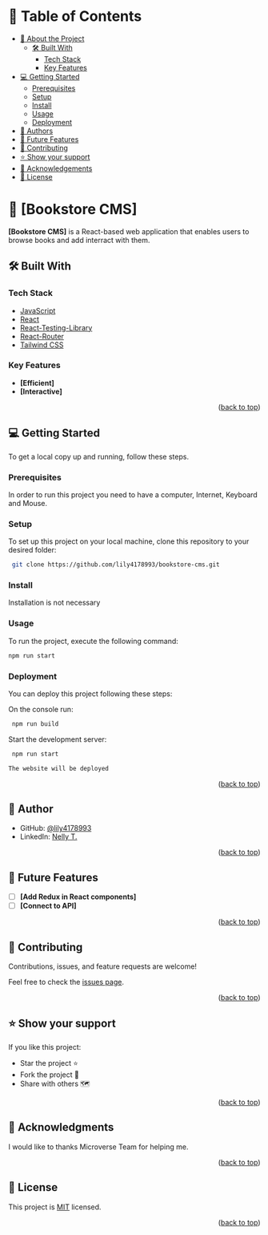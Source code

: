 <a name="readme-top"></a>

<!-- TABLE OF CONTENTS -->

# 📗 Table of Contents

- [📖 About the Project](#about-project)
  - [🛠 Built With](#built-with)
    - [Tech Stack](#tech-stack)
    - [Key Features](#key-features)
- [💻 Getting Started](#getting-started)
  - [Prerequisites](#prerequisites)
  - [Setup](#setup)
  - [Install](#install)
  - [Usage](#usage)
  - [Deployment](#deployment)
- [👥 Authors](#authors)
- [🔭 Future Features](#future-features)
- [🤝 Contributing](#contributing)
- [⭐️ Show your support](#support)
- [🙏 Acknowledgements](#acknowledgements)
- [📝 License](#license)

<!-- PROJECT DESCRIPTION -->

# 📖 [Bookstore CMS] <a name="about-project"></a>

**[Bookstore CMS]** is a React-based web application that enables users to browse books and add interract with them.

## 🛠 Built With <a name="built-with"></a>

### Tech Stack <a name="tech-stack"></a>

 <ul>
      <li><a href="https://developer.mozilla.org/en-US/docs/Web/JavaScript">JavaScript</a></li>
      <li><a href="https://react.dev/">React</a></li>
      <li><a href="https://testing-library.com/docs/react-testing-library/intro/">React-Testing-Library</a></li>
      <li><a href="https://reactrouter.com/en/main">React-Router</a></li>
      <li><a href="https://tailwindcss.com/docs/installation">Tailwind CSS</a></li>
    </ul>

<!-- Features -->

### Key Features <a name="key-features"></a>

- **[Efficient]**
- **[Interactive]**

<p align="right">(<a href="#readme-top">back to top</a>)</p>

<!-- GETTING STARTED -->

## 💻 Getting Started <a name="getting-started"></a>

To get a local copy up and running, follow these steps.

### Prerequisites

In order to run this project you need to have a computer, Internet, Keyboard and Mouse.

### Setup

To set up this project on your local machine, clone this repository to your desired folder:<br>

```bash
 git clone https://github.com/lily4178993/bookstore-cms.git
```

### Install

Installation is not necessary

### Usage

To run the project, execute the following command:

```sh
npm run start
```

### Deployment

You can deploy this project following these steps:

On the console run:

```sh
 npm run build
```

Start the development server:

```sh
 npm run start
```

```sh
The website will be deployed
```

<p align="right">(<a href="#readme-top">back to top</a>)</p>

<!-- AUTHORS -->

## 👥 Author <a name="authors"></a>

- GitHub: [@lily4178993](https://github.com/lily4178993)
- LinkedIn: [Nelly T.](https://www.linkedin.com/in/nelly-t-330414266/)

<p align="right">(<a href="#readme-top">back to top</a>)</p>

<!-- FUTURE FEATURES -->

## 🔭 Future Features <a name="future-features"></a>

- [ ] **[Add Redux in React components]**
- [ ] **[Connect to API]**

<p align="right">(<a href="#readme-top">back to top</a>)</p>

<!-- CONTRIBUTING -->

## 🤝 Contributing <a name="contributing"></a>

Contributions, issues, and feature requests are welcome!

Feel free to check the [issues page](https://github.com/lily4178993/bookstore-cms/issues).

<p align="right">(<a href="#readme-top">back to top</a>)</p>

<!-- SUPPORT -->

## ⭐️ Show your support <a name="support"></a>

If you like this project:

- Star the project ⭐️
- Fork the project 🎣
- Share with others 🗺️

<p align="right">(<a href="#readme-top">back to top</a>)</p>

<!-- ACKNOWLEDGEMENTS -->

## 🙏 Acknowledgments <a name="acknowledgements"></a>

I would like to thanks Microverse Team for helping me.

<p align="right">(<a href="#readme-top">back to top</a>)</p>

<!-- LICENSE -->

## 📝 License <a name="license"></a>

This project is [MIT](./LICENSE) licensed.

<p align="right">(<a href="#readme-top">back to top</a>)</p>
